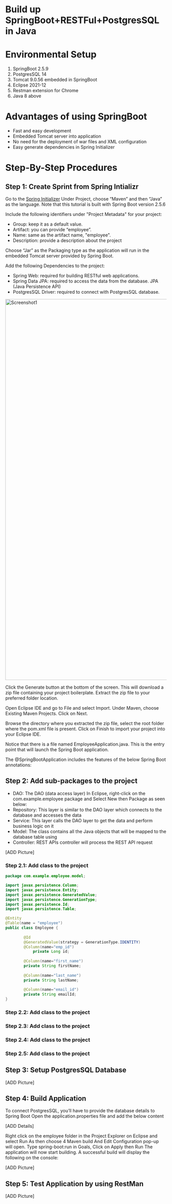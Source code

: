 # Build up SpringBoot+RESTFul+PostgresSQL in Java 

# Environmental Setup
1. SpringBoot 2.5.9
2. PostgresSQL 14
3. Tomcat 9.0.56 embedded in SpringBoot
4. Eclipse 2021-12
5. Restman extension for Chrome
6. Java 8 above

# Advantages of using SpringBoot
- Fast and easy development
- Embedded Tomcat server into application
- No need for the deployment of war files and XML configuration
- Easy generate dependencies in Spring Initializer

# Step-By-Step Procedures

## Step 1: Create Sprint from Spring Intializr
Go to the [Spring Initializer](https://start.spring.io/)
Under Project, choose “Maven” and then “Java” as the language. Note that this tutorial is built with Spring Boot version 2.5.6

Include the following identifiers under "Project Metadata" for your project:
- Group: keep it as a default value.
- Artifact: you can provide “employee”.
- Name: same as the artifact name, "employee".
- Description: provide a description about the project

Choose “Jar” as the Packaging type as the application will run in the embedded Tomcat server provided by Spring Boot.

Add the following Dependencies to the project:
- Spring Web: required for building RESTful web applications.
- Spring Data JPA: required to access the data from the database. JPA (Java Persistence API) 
- PostgresSQL Driver: required to connect with PostgresSQL database.

<img width="1191" alt="Screenshot1" src="https://user-images.githubusercontent.com/48862763/150665780-bb9a8016-8266-4ad0-8105-df1913e09e68.png">

  
Click the Generate button at the bottom of the screen. This will download a zip file containing your project boilerplate. Extract the zip file to your preferred folder location.

Open Eclipse IDE and go to File and select Import. Under Maven, choose Existing Maven Projects. Click on Next.

Browse the directory where you extracted the zip file, select the root folder where the pom.xml file is present. Click on Finish to import your project into your Eclipse IDE.

Notice that there is a file named EmployeeApplication.java. This is the entry point that will launch the Spring Boot application.

The @SpringBootApplication includes the features of the below Spring Boot annotations:
  
 ## Step 2: Add sub-packages to the project
 
- DAO: The DAO (data access layer) 
In Eclipse, right-click on the com.example.employee package and Select New then Package as seen below:
- Repository: This layer is similar to the DAO layer which connects to the database and accesses the data
- Service: This layer calls the DAO layer to get the data and perform business logic on it
- Model: The class contains all the Java objects that will be mapped to the database table using
- Controller: REST APIs controller will process the REST API request
 
 [ADD Picture]
 
 
 ### Step 2.1: Add class to the project
 
```Java
package com.example.employee.model;

import javax.persistence.Column;
import javax.persistence.Entity;
import javax.persistence.GeneratedValue;
import javax.persistence.GenerationType;
import javax.persistence.Id;
import javax.persistence.Table;

@Entity
@Table(name = "employee")
public class Employee {
        
        @Id
        @GeneratedValue(strategy = GenerationType.IDENTITY)
        @Column(name="emp_id")
            private Long id;
        
        @Column(name="first_name")
        private String firstName;
        
        @Column(name="last_name")
        private String lastName;
        
        @Column(name="email_id")
        private String emailId;
}
```

 ### Step 2.2: Add class to the project
 ### Step 2.3: Add class to the project
 ### Step 2.4: Add class to the project
 ### Step 2.5: Add class to the project
 
 
 ## Step 3: Setup PostgresSQL Database
 
  [ADD Picture]
  
  
 ## Step 4: Build Application
 
 To connect PostgresSQL, you’ll have to provide the database details to Spring Boot
 Open the application.properties file and add the below content
 
 [ADD Details]
 
 Right click on the employee folder in the Project Explorer on Eclipse and select Run As then choose 4 Maven build
 And Edit Configuration pop-up will open. Type spring-boot:run in Goals, Click on Apply then Run
 The application will now start building. A successful build will display the following on the console:
 
 [ADD Picture]
 
 
  ## Step 5: Test Application by using RestMan
  
  [ADD Picture]
  
 
 
